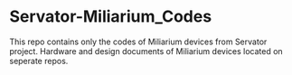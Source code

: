 # Servator-Miliarium_Codes
This repo contains only the codes of Miliarium devices from Servator project.
Hardware and design documents of Miliarium devices located on seperate repos.

